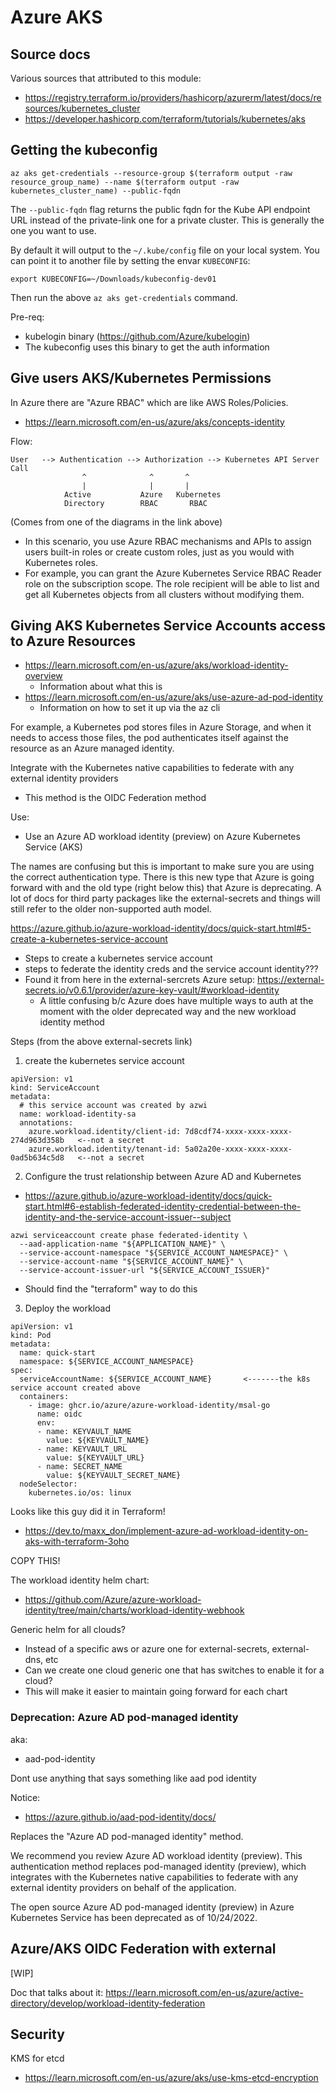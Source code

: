 # Azure AKS

## Source docs
Various sources that attributed to this module:
* https://registry.terraform.io/providers/hashicorp/azurerm/latest/docs/resources/kubernetes_cluster
* https://developer.hashicorp.com/terraform/tutorials/kubernetes/aks


## Getting the kubeconfig

```
az aks get-credentials --resource-group $(terraform output -raw resource_group_name) --name $(terraform output -raw kubernetes_cluster_name) --public-fqdn
```

The `--public-fqdn` flag returns the public fqdn for the Kube API endpoint URL instead of the private-link
one for a private cluster.  This is generally the one you want to use.

By default it will output to the `~/.kube/config` file on your local system.  You can point it to another
file by setting the envar `KUBECONFIG`:

```
export KUBECONFIG=~/Downloads/kubeconfig-dev01
```
Then run the above `az aks get-credentials` command.  

Pre-req:
* kubelogin binary (https://github.com/Azure/kubelogin)
* The kubeconfig uses this binary to get the auth information

## Give users AKS/Kubernetes Permissions

In Azure there are "Azure RBAC" which are like AWS Roles/Policies.
* https://learn.microsoft.com/en-us/azure/aks/concepts-identity

Flow:
```
User   --> Authentication --> Authorization --> Kubernetes API Server
Call
                ^              ^       ^
                |              |       |
            Active           Azure   Kubernetes
            Directory        RBAC       RBAC
```
(Comes from one of the diagrams in the link above)
* In this scenario, you use Azure RBAC mechanisms and APIs to assign users built-in roles or create custom roles, just as you would with Kubernetes roles.
* For example, you can grant the Azure Kubernetes Service RBAC Reader role on the subscription scope. The role recipient will be able to list and get all Kubernetes objects from all clusters without modifying them.


## Giving AKS Kubernetes Service Accounts access to Azure Resources
* https://learn.microsoft.com/en-us/azure/aks/workload-identity-overview
  * Information about what this is
* https://learn.microsoft.com/en-us/azure/aks/use-azure-ad-pod-identity
  * Information on how to set it up via the az cli

For example, a Kubernetes pod stores files in Azure Storage, and when it needs to access those files, the pod authenticates itself against the resource as an Azure managed identity.

Integrate with the Kubernetes native capabilities to federate with any external identity providers
* This method is the OIDC Federation method


Use:
* Use an Azure AD workload identity (preview) on Azure Kubernetes Service (AKS)

The names are confusing but this is important to make sure you are using the correct authentication
type.  There is this new type that Azure is going forward with and the old type (right below this) that Azure is deprecating.  A lot of docs for third party packages like the external-secrets and
things will still refer to the older non-supported auth model.








https://azure.github.io/azure-workload-identity/docs/quick-start.html#5-create-a-kubernetes-service-account
* Steps to create a kubernetes service account
* steps to federate the identity creds and the service account identity???
* Found it from here in the external-sercrets Azure setup: https://external-secrets.io/v0.6.1/provider/azure-key-vault/#workload-identity
  * A little confusing b/c Azure does have multiple ways to auth at the moment with the older
    deprecated way and the new workload identity method



Steps (from the above external-secrets link)

1. create the kubernetes service account
```
apiVersion: v1
kind: ServiceAccount
metadata:
  # this service account was created by azwi
  name: workload-identity-sa
  annotations:
    azure.workload.identity/client-id: 7d8cdf74-xxxx-xxxx-xxxx-274d963d358b   <--not a secret
    azure.workload.identity/tenant-id: 5a02a20e-xxxx-xxxx-xxxx-0ad5b634c5d8   <--not a secret
```

2. Configure the trust relationship between Azure AD and Kubernetes 
* https://azure.github.io/azure-workload-identity/docs/quick-start.html#6-establish-federated-identity-credential-between-the-identity-and-the-service-account-issuer--subject

```
azwi serviceaccount create phase federated-identity \
  --aad-application-name "${APPLICATION_NAME}" \
  --service-account-namespace "${SERVICE_ACCOUNT_NAMESPACE}" \
  --service-account-name "${SERVICE_ACCOUNT_NAME}" \
  --service-account-issuer-url "${SERVICE_ACCOUNT_ISSUER}"
```
* Should find the "terraform" way to do this


3. Deploy the workload

```
apiVersion: v1
kind: Pod
metadata:
  name: quick-start
  namespace: ${SERVICE_ACCOUNT_NAMESPACE}
spec:
  serviceAccountName: ${SERVICE_ACCOUNT_NAME}       <-------the k8s service account created above
  containers:
    - image: ghcr.io/azure/azure-workload-identity/msal-go
      name: oidc
      env:
      - name: KEYVAULT_NAME
        value: ${KEYVAULT_NAME}
      - name: KEYVAULT_URL
        value: ${KEYVAULT_URL}
      - name: SECRET_NAME
        value: ${KEYVAULT_SECRET_NAME}
  nodeSelector:
    kubernetes.io/os: linux
```





Looks like this guy did it in Terraform!
* https://dev.to/maxx_don/implement-azure-ad-workload-identity-on-aks-with-terraform-3oho

COPY THIS!


The workload identity helm chart:
* https://github.com/Azure/azure-workload-identity/tree/main/charts/workload-identity-webhook



Generic helm for all clouds?
* Instead of a specific aws or azure one for external-secrets, external-dns, etc
* Can we create one cloud generic one that has switches to enable it for a cloud?
* This will make it easier to maintain going forward for each chart






























### Deprecation: Azure AD pod-managed identity
aka:
* aad-pod-identity

Dont use anything that says something like aad pod identity

Notice: 
* https://azure.github.io/aad-pod-identity/docs/

Replaces the "Azure AD pod-managed identity" method.

We recommend you review Azure AD workload identity (preview). This authentication method replaces pod-managed identity (preview), which integrates with the Kubernetes native capabilities to federate with any external identity providers on behalf of the application.

The open source Azure AD pod-managed identity (preview) in Azure Kubernetes Service has been deprecated as of 10/24/2022.


## Azure/AKS OIDC Federation with external

[WIP]

Doc that talks about it: https://learn.microsoft.com/en-us/azure/active-directory/develop/workload-identity-federation


## Security

KMS for etcd
* https://learn.microsoft.com/en-us/azure/aks/use-kms-etcd-encryption


